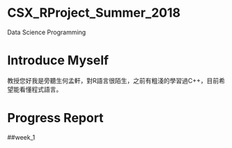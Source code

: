 # CSX_RProject_Summer_2018
Data Science Programming
# Introduce Myself
教授您好我是旁聽生何孟軒，對R語言很陌生，之前有粗淺的學習過C++，目前希望能看懂程式語言。
# Progress Report
##week_1
